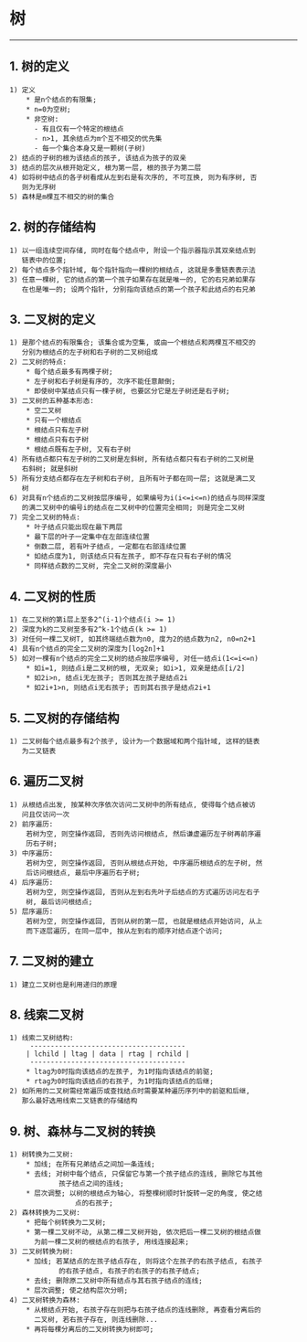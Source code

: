 # **树**
***


## **1. 树的定义**
    1) 定义
        * 是n个结点的有限集;
        * n=0为空树;
        * 非空树:
          - 有且仅有一个特定的根结点
          - n>1, 其余结点为m个互不相交的优先集
          - 每一个集合本身又是一颗树(子树)
    2) 结点的子树的根为该结点的孩子, 该结点为孩子的双亲
    3) 结点的层次从根开始定义, 根为第一层, 根的孩子为第二层
    4) 如将树中结点的各子树看成从左到右是有次序的, 不可互换, 则为有序树, 否
       则为无序树
    5) 森林是m棵互不相交的树的集合


## **2. 树的存储结构**
    1) 以一组连续空间存储, 同时在每个结点中, 附设一个指示器指示其双亲结点到
       链表中的位置;
    2) 每个结点多个指针域, 每个指针指向一棵树的根结点, 这就是多重链表表示法
    3) 任意一棵树, 它的结点的第一个孩子如果存在就是唯一的, 它的右兄弟如果存
       在也是唯一的; 设两个指针, 分别指向该结点的第一个孩子和此结点的右兄弟


## **3. 二叉树的定义**
    1) 是那个结点的有限集合; 该集合或为空集, 或由一个根结点和两棵互不相交的
       分别为根结点的左子树和右子树的二叉树组成
    2) 二叉树的特点:
        * 每个结点最多有两棵子树;
        * 左子树和右子树是有序的, 次序不能任意颠倒;
        * 即使树中某结点只有一棵子树, 也要区分它是左子树还是右子树;
    3) 二叉树的五种基本形态:
        * 空二叉树
        * 只有一个根结点
        * 根结点只有左子树
        * 根结点只有右子树
        * 根结点既有左子树, 又有右子树
    4) 所有结点都只有左子树的二叉树是左斜树, 所有结点都只有右子树的二叉树是
       右斜树; 就是斜树
    5) 所有分支结点都存在左子树和右子树, 且所有叶子都在同一层; 这就是满二叉
       树
    6) 对具有n个结点的二叉树按层序编号, 如果编号为i(i<=i<=n)的结点与同样深度
       的满二叉树中的编号i的结点在二叉树中的位置完全相同; 则是完全二叉树
    7) 完全二叉树的特点:
        * 叶子结点只能出现在最下两层
        * 最下层的叶子一定集中在左部连续位置
        * 倒数二层, 若有叶子结点, 一定都在右部连续位置
        * 如结点度为1, 则该结点只有左孩子, 即不存在只有右子树的情况
        * 同样结点数的二叉树, 完全二叉树的深度最小


## **4. 二叉树的性质**
    1) 在二叉树的第i层上至多2^(i-1)个结点(i >= 1)
    2) 深度为k的二叉树至多有2^k-1个结点(k >= 1)
    3) 对任何一棵二叉树T, 如其终端结点数为n0, 度为2的结点数为n2, n0=n2+1
    4) 具有n个结点的完全二叉树的深度为[log2n]+1
    5) 如对一棵有n个结点的完全二叉树的结点按层序编号, 对任一结点i(1<=i<=n)
        * 如i=1, 则结点i是二叉树的根, 无双亲; 如i>1, 双亲是结点[i/2]
        * 如2i>n, 结点i无左孩子; 否则其左孩子是结点2i
        * 如2i+1>n, 则结点i无右孩子; 否则其右孩子是结点2i+1


## **5. 二叉树的存储结构**
    1) 二叉树每个结点最多有2个孩子, 设计为一个数据域和两个指针域, 这样的链表
       为二叉链表


## **6. 遍历二叉树**
    1) 从根结点出发, 按某种次序依次访问二叉树中的所有结点, 使得每个结点被访
       问且仅访问一次
    2) 前序遍历: 
        若树为空, 则空操作返回, 否则先访问根结点, 然后谦虚遍历左子树再前序遍
        历右子树;
    3) 中序遍历:
        若树为空, 则空操作返回, 否则从根结点开始, 中序遍历根结点的左子树, 然
        后访问根结点, 最后中序遍历右子树;
    4) 后序遍历:
        若树为空, 则空操作返回, 否则从左到右先叶子后结点的方式遍历访问左右子
        树, 最后访问根结点;
    5) 层序遍历:
        若树为空, 则空操作返回, 否则从树的第一层, 也就是根结点开始访问, 从上
        而下逐层遍历, 在同一层中, 按从左到右的顺序对结点逐个访问;


## **7. 二叉树的建立**
    1) 建立二叉树也是利用递归的原理



## **8. 线索二叉树**
    1) 线索二叉树结构:
         --------------------------------------
        | lchild | ltag | data | rtag | rchild |
         --------------------------------------
        * ltag为0时指向该结点的左孩子, 为1时指向该结点的前驱;
        * rtag为0时指向该结点的右孩子, 为1时指向该结点的后继;
    2) 如所用的二叉树需经常遍历或查找结点时需要某种遍历序列中的前驱和后继, 
       那么最好选用线索二叉链表的存储结构


## **9. 树、森林与二叉树的转换**
    1) 树转换为二叉树:
        * 加线; 在所有兄弟结点之间加一条连线;
        * 去线; 对树中每个结点, 只保留它与第一个孩子结点的连线, 删除它与其他
                孩子结点之间的连线;
        * 层次调整; 以树的根结点为轴心, 将整棵树顺时针旋转一定的角度, 使之结
                    点的右孩子;
    2) 森林转换为二叉树:
        * 把每个树转换为二叉树;
        * 第一棵二叉树不动, 从第二棵二叉树开始, 依次把后一棵二叉树的根结点做
          为前一棵二叉树的根结点的右孩子, 用线连接起来;
    3) 二叉树转换为树:
        * 加线; 若某结点的左孩子结点存在, 则将这个左孩子的右孩子结点, 右孩子
                的右孩子结点, 右孩子的右孩子的右孩子结点;
        * 去线; 删除原二叉树中所有结点与其右孩子结点的连线;
        * 层次调整; 使之结构层次分明;
    4) 二叉树转换为森林:
        * 从根结点开始, 右孩子存在则把与右孩子结点的连线删除, 再查看分离后的
          二叉树, 若右孩子存在, 则连线删除...
        * 再将每棵分离后的二叉树转换为树即可;
